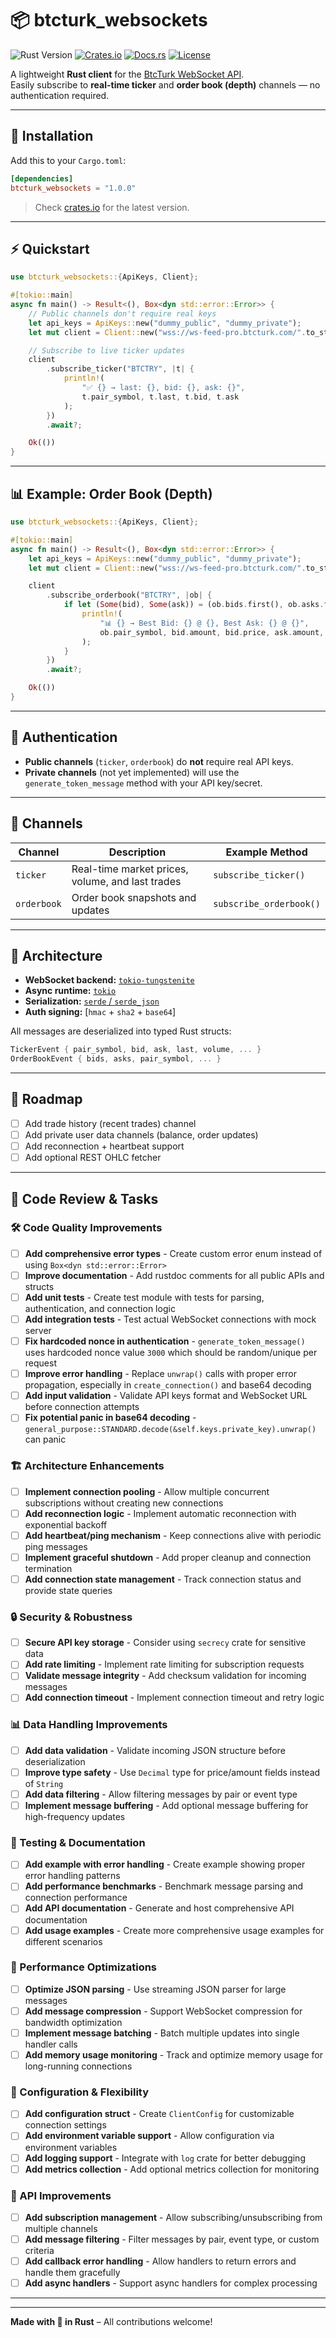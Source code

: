 # 📦 btcturk_websockets

![Rust Version](https://img.shields.io/badge/rust-1.70%2B-green.svg)
[![Crates.io](https://img.shields.io/crates/v/btcturk_websockets.svg)](https://crates.io/crates/btcturk_websockets)
[![Docs.rs](https://docs.rs/btcturk_websockets/badge.svg)](https://docs.rs/btcturk_websockets)
[![License](https://img.shields.io/badge/license-MIT-green.svg)](https://opensource.org/licenses/MIT)

A lightweight **Rust client** for the [BtcTurk WebSocket API](https://docs.btcturk.com/).  
Easily subscribe to **real-time ticker** and **order book (depth)** channels — no authentication required.

---

## 🚀 Installation

Add this to your `Cargo.toml`:

```toml
[dependencies]
btcturk_websockets = "1.0.0"
```

> Check [crates.io](https://crates.io/crates/btcturk_websockets) for the latest version.

---

## ⚡ Quickstart

```rust
use btcturk_websockets::{ApiKeys, Client};

#[tokio::main]
async fn main() -> Result<(), Box<dyn std::error::Error>> {
    // Public channels don't require real keys
    let api_keys = ApiKeys::new("dummy_public", "dummy_private");
    let mut client = Client::new("wss://ws-feed-pro.btcturk.com/".to_string(), api_keys);

    // Subscribe to live ticker updates
    client
        .subscribe_ticker("BTCTRY", |t| {
            println!(
                "✅ {} → last: {}, bid: {}, ask: {}",
                t.pair_symbol, t.last, t.bid, t.ask
            );
        })
        .await?;

    Ok(())
}
```

---

## 📊 Example: Order Book (Depth)

```rust
use btcturk_websockets::{ApiKeys, Client};

#[tokio::main]
async fn main() -> Result<(), Box<dyn std::error::Error>> {
    let api_keys = ApiKeys::new("dummy_public", "dummy_private");
    let mut client = Client::new("wss://ws-feed-pro.btcturk.com/".to_string(), api_keys);

    client
        .subscribe_orderbook("BTCTRY", |ob| {
            if let (Some(bid), Some(ask)) = (ob.bids.first(), ob.asks.first()) {
                println!(
                    "📊 {} → Best Bid: {} @ {}, Best Ask: {} @ {}",
                    ob.pair_symbol, bid.amount, bid.price, ask.amount, ask.price
                );
            }
        })
        .await?;

    Ok(())
}
```

---

## 🔐 Authentication

- **Public channels** (`ticker`, `orderbook`) do **not** require real API keys.
- **Private channels** (not yet implemented) will use the `generate_token_message` method
  with your API key/secret.

---

## 🧩 Channels

| Channel | Description | Example Method |
|----------|--------------|----------------|
| `ticker` | Real-time market prices, volume, and last trades | `subscribe_ticker()` |
| `orderbook` | Order book snapshots and updates | `subscribe_orderbook()` |

---

## 🧱 Architecture

- **WebSocket backend:** [`tokio-tungstenite`](https://crates.io/crates/tokio-tungstenite)
- **Async runtime:** [`tokio`](https://crates.io/crates/tokio)
- **Serialization:** [`serde` / `serde_json`](https://serde.rs/)
- **Auth signing:** [`hmac` + `sha2` + `base64`]

All messages are deserialized into typed Rust structs:
```rust
TickerEvent { pair_symbol, bid, ask, last, volume, ... }
OrderBookEvent { bids, asks, pair_symbol, ... }
```

---

## 🧠 Roadmap

- [ ] Add trade history (recent trades) channel  
- [ ] Add private user data channels (balance, order updates)  
- [ ] Add reconnection + heartbeat support  
- [ ] Add optional REST OHLC fetcher  

---

## 🔧 Code Review & Tasks

### 🛠️ Code Quality Improvements

- [ ] **Add comprehensive error types** - Create custom error enum instead of using `Box<dyn std::error::Error>`
- [ ] **Improve documentation** - Add rustdoc comments for all public APIs and structs
- [ ] **Add unit tests** - Create test module with tests for parsing, authentication, and connection logic
- [ ] **Add integration tests** - Test actual WebSocket connections with mock server
- [ ] **Fix hardcoded nonce in authentication** - `generate_token_message()` uses hardcoded nonce value `3000` which should be random/unique per request
- [ ] **Improve error handling** - Replace `unwrap()` calls with proper error propagation, especially in `create_connection()` and base64 decoding
- [ ] **Add input validation** - Validate API keys format and WebSocket URL before connection attempts
- [ ] **Fix potential panic in base64 decoding** - `general_purpose::STANDARD.decode(&self.keys.private_key).unwrap()` can panic

### 🏗️ Architecture Enhancements

- [ ] **Implement connection pooling** - Allow multiple concurrent subscriptions without creating new connections
- [ ] **Add reconnection logic** - Implement automatic reconnection with exponential backoff
- [ ] **Add heartbeat/ping mechanism** - Keep connections alive with periodic ping messages
- [ ] **Implement graceful shutdown** - Add proper cleanup and connection termination
- [ ] **Add connection state management** - Track connection status and provide state queries

### 🔒 Security & Robustness

- [ ] **Secure API key storage** - Consider using `secrecy` crate for sensitive data
- [ ] **Add rate limiting** - Implement rate limiting for subscription requests
- [ ] **Validate message integrity** - Add checksum validation for incoming messages
- [ ] **Add connection timeout** - Implement connection timeout and retry logic

### 📊 Data Handling Improvements

- [ ] **Add data validation** - Validate incoming JSON structure before deserialization
- [ ] **Improve type safety** - Use `Decimal` type for price/amount fields instead of `String`
- [ ] **Add data filtering** - Allow filtering messages by pair or event type
- [ ] **Implement message buffering** - Add optional message buffering for high-frequency updates

### 🧪 Testing & Documentation

- [ ] **Add example with error handling** - Create example showing proper error handling patterns
- [ ] **Add performance benchmarks** - Benchmark message parsing and connection performance
- [ ] **Add API documentation** - Generate and host comprehensive API documentation
- [ ] **Add usage examples** - Create more comprehensive usage examples for different scenarios

### 🚀 Performance Optimizations

- [ ] **Optimize JSON parsing** - Use streaming JSON parser for large messages
- [ ] **Add message compression** - Support WebSocket compression for bandwidth optimization
- [ ] **Implement message batching** - Batch multiple updates into single handler calls
- [ ] **Add memory usage monitoring** - Track and optimize memory usage for long-running connections

### 🔧 Configuration & Flexibility

- [ ] **Add configuration struct** - Create `ClientConfig` for customizable connection settings
- [ ] **Add environment variable support** - Allow configuration via environment variables
- [ ] **Add logging support** - Integrate with `log` crate for better debugging
- [ ] **Add metrics collection** - Add optional metrics collection for monitoring

### 📱 API Improvements

- [ ] **Add subscription management** - Allow subscribing/unsubscribing from multiple channels
- [ ] **Add message filtering** - Filter messages by pair, event type, or custom criteria
- [ ] **Add callback error handling** - Allow handlers to return errors and handle them gracefully
- [ ] **Add async handlers** - Support async handlers for complex processing

---

---

**Made with 🦀 in Rust** – All contributions welcome!
